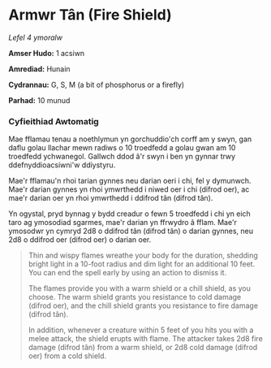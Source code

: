 # Armwr Tân (Fire Shield)

*Lefel 4 ymoralw*

**Amser Hudo:** 1 acsiwn

**Amrediad:** Hunain

**Cydrannau:** G, S, M (a bit of phosphorus or a firefly)

**Parhad:** 10  munud

### Cyfieithiad Awtomatig

Mae fflamau tenau a noethlymun yn gorchuddio'ch corff am y swyn, gan daflu golau llachar mewn radiws o 10 troedfedd a golau gwan am 10 troedfedd ychwanegol. Gallwch ddod â'r swyn i ben yn gynnar trwy ddefnyddioacsiwni'w ddiystyru.

Mae'r fflamau'n rhoi tarian gynnes neu darian oeri i chi, fel y dymunwch. Mae'r darian gynnes yn rhoi ymwrthedd i niwed oer i chi (difrod oer), ac mae'r darian oer yn rhoi ymwrthedd i ddifrod tân (difrod tân).

Yn ogystal, pryd bynnag y bydd creadur o fewn 5 troedfedd i chi yn eich taro ag ymosodiad sgarmes, mae'r darian yn ffrwydro â fflam. Mae'r ymosodwr yn cymryd 2d8 o ddifrod tân (difrod tân) o darian gynnes, neu 2d8 o ddifrod oer (difrod oer) o darian oer.

>  Thin and wispy flames wreathe your body for the duration, shedding bright light in a 10-foot radius and dim light for an additional 10 feet. You can end the spell early by using an action to dismiss it.
>  
>  The flames provide you with a warm shield or a chill shield, as you choose. The warm shield grants you resistance to cold damage (difrod oer), and the chill shield grants you resistance to fire damage (difrod tân).
>  
>  In addition, whenever a creature within 5 feet of you hits you with a melee attack, the shield erupts with flame. The attacker takes 2d8 fire damage (difrod tân) from a warm shield, or 2d8 cold damage (difrod oer) from a cold shield.